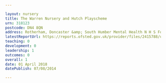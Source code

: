 ```yaml
---

layout: nursery
title: The Warren Nursery and Hutch Playscheme
urn: 318123
postcode: DN4 8QN
address: Rotherham, Doncaster &amp; South Humber Mental Health N H S Foundation Trust, St. Catherines Hospital, Tickhill Road, DONCASTER, South Yorkshire, DN4 8QN
latestReportUrl: https://reports.ofsted.gov.uk/provider/files/2415788/urn/318123.pdf
teaching: 0
development: 0
leadership: 1
outcomes: 0
overall: 1
date: 01 April 2018 
datePublish: 07/08/2014

---
```

